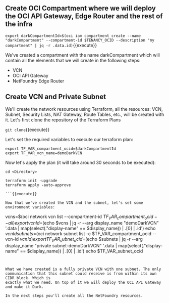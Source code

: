 ## Create OCI Compartment where we will deploy the OCI API Gateway, Edge Router and the rest of the infra

`export darkCompartmentId=$(oci iam compartment create --name "darkCompartment" --compartment-id $TENANCY_OCID --description "my compartment" | jq -r .data.id)`{{execute}}

We've created a compartment with the name darkCompartment which will contain all the elements that we will create in the following steps:

* VCN
* OCI API Gateway
* NetFoundry Edge Router

## Create VCN and Private Subnet 

We'll create the network resources using Terraform, all the resources: VCN, Subnet, Security Lists, NAT Gateway, Route Tables, etc., will be created with it.
Let's first clone the repository of the Terraform Plans

`git clone`{{execute}}

Let's set the required variables to execute our terraform plan:

```
export TF_VAR_compartment_ocid=$darkCompartmentId
export TF_VAR_vcn_name=demoDarkVCN
```

Now let's apply the plan (it will take around 30 seconds to be executed):

```
cd <Directory>

terraform init -upgrade
terraform apply -auto-approve

```{{execute}}

Now that we've created the VCN and the subnet, let's set some environment variables:

```
vcns=$(oci network vcn list  --compartment-id $TF_VAR_compartment_ocid --all)
export vcnId=$(echo $vcns | jq -r --arg display_name "demoDarkVCN" '.data | map(select(."display-name" == $display_name)) | .[0] | .id')
echo $vcnId
subnets=$(oci network subnet list  -c $TF_VAR_compartment_ocid --vcn-id $vcnId)
export TF_VAR_subnet_ocid=$(echo $subnets | jq -r --arg display_name "private subnet-demoDarkVCN" '.data | map(select(."display-name" == $display_name)) | .[0] | .id')
echo $TF_VAR_subnet_ocid
```{{execute}}


What we have created is a fully private VCN with one subnet. The only communication that this subnet could receive is from within its own CIDR block. Which is
exactly what we need. On top of it we will deploy the OCI API Gateway and make it Dark. 

In the next steps you'll create all the NetFoundry resources.
